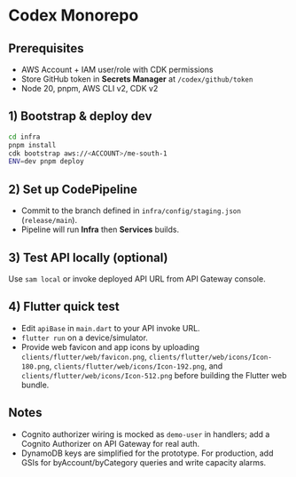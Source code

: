 # Codex Monorepo

## Prerequisites

* AWS Account + IAM user/role with CDK permissions
* Store GitHub token in **Secrets Manager** at `/codex/github/token`
* Node 20, pnpm, AWS CLI v2, CDK v2

## 1) Bootstrap & deploy dev

```bash
cd infra
pnpm install
cdk bootstrap aws://<ACCOUNT>/me-south-1
ENV=dev pnpm deploy
```

## 2) Set up CodePipeline

* Commit to the branch defined in `infra/config/staging.json` (`release/main`).
* Pipeline will run **Infra** then **Services** builds.

## 3) Test API locally (optional)

Use `sam local` or invoke deployed API URL from API Gateway console.

## 4) Flutter quick test

* Edit `apiBase` in `main.dart` to your API invoke URL.
* `flutter run` on a device/simulator.
* Provide web favicon and app icons by uploading `clients/flutter/web/favicon.png`, `clients/flutter/web/icons/Icon-180.png`, `clients/flutter/web/icons/Icon-192.png`, and `clients/flutter/web/icons/Icon-512.png` before building the Flutter web bundle.

## Notes

* Cognito authorizer wiring is mocked as `demo-user` in handlers; add a Cognito Authorizer on API Gateway for real auth.
* DynamoDB keys are simplified for the prototype. For production, add GSIs for byAccount/byCategory queries and write capacity alarms.
